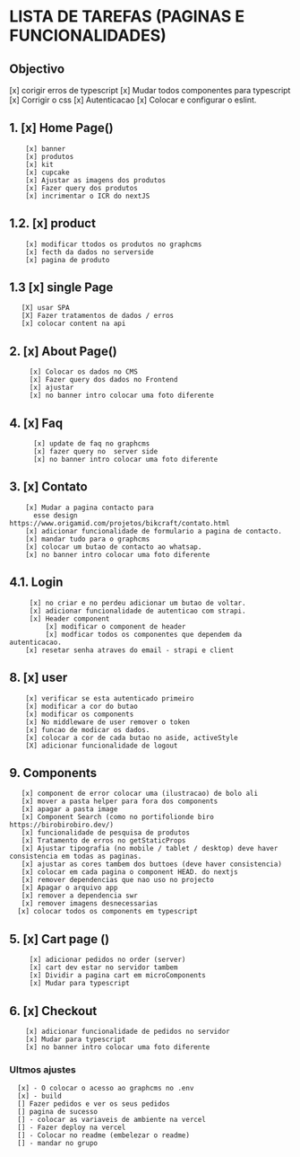 
# LISTA DE TAREFAS (PAGINAS E FUNCIONALIDADES)

## Objectivo
[x] corigir erros de typescript
[x] Mudar todos componentes para typescript
[x] Corrigir o css
[x] Autenticacao
[x] Colocar e configurar o eslint.

## 1. [x] Home Page()
        [x] banner
        [x] produtos
        [x] kit
        [x] cupcake
        [x] Ajustar as imagens dos produtos
        [x] Fazer query dos produtos
        [x] incrimentar o ICR do nextJS
## 1.2. [x] product
        [x] modificar ttodos os produtos no graphcms
        [x] fecth da dados no serverside
        [x] pagina de produto
## 1.3 [x] single Page
       [X] usar SPA
       [X] Fazer tratamentos de dados / erros
       [x] colocar content na api
## 2. [x] About Page()
         [x] Colocar os dados no CMS
         [x] Fazer query dos dados no Frontend
         [x] ajustar
         [x] no banner intro colocar uma foto diferente
## 4. [x] Faq
          [x] update de faq no graphcms
          [x] fazer query no  server side
          [x] no banner intro colocar uma foto diferente   
## 3. [x] Contato
        [x] Mudar a pagina contacto para
          esse design  https://www.origamid.com/projetos/bikcraft/contato.html
        [x] adicionar funcionalidade de formulario a pagina de contacto.
        [x] mandar tudo para o graphcms
        [x] colocar um butao de contacto ao whatsap.
        [x] no banner intro colocar uma foto diferente
## 4.1. Login
         [x] no criar e no perdeu adicionar um butao de voltar.
         [x] adicionar funcionalidade de autenticao com strapi.
         [x] Header component
             [x] modificar o component de header
             [x] modficar todos os componentes que dependem da autenticacao.
        [x] resetar senha atraves do email - strapi e client
## 8. [x] user
        [x] verificar se esta autenticado primeiro
        [x] modificar a cor do butao
        [x] modificar os components
        [x] No middleware de user remover o token
        [x] funcao de modicar os dados.
        [x] colocar a cor de cada butao no aside, activeStyle
        [X] adicionar funcionalidade de logout
## 9. Components
       [x] component de error colocar uma (ilustracao) de bolo ali
       [x] mover a pasta helper para fora dos components
       [x] apagar a pasta image
       [x] Component Search (como no portifolionde biro  https://birobirobiro.dev/)
       [x] funcionalidade de pesquisa de produtos
       [x] Tratamento de erros no getStaticProps
       [x] Ajustar tipografia (no mobile / tablet / desktop) deve haver consistencia em todas as paginas.
       [x] ajustar as cores tambem dos buttoes (deve haver consistencia)
       [x] colocar em cada pagina o component HEAD. do nextjs
       [x] remover dependencias que nao uso no projecto
       [x] Apagar o arquivo app
       [x] remover a dependencia swr
       [x] remover imagens desnecessarias
      [x] colocar todos os components em typescript

## 5. [x] Cart page ()
         [x] adicionar pedidos no order (server)
         [x] cart dev estar no servidor tambem
         [x] Dividir a pagina cart em microComponents
         [x] Mudar para typescript

## 6. [x] Checkout
        [x] adicionar funcionalidade de pedidos no servidor
        [x] Mudar para typescript
        [x] no banner intro colocar uma foto diferente

### Ultmos ajustes
      [x] - O colocar o acesso ao graphcms no .env
      [x] - build
      [] Fazer pedidos e ver os seus pedidos
      [] pagina de sucesso
      [] - colocar as variaveis de ambiente na vercel
      [] - Fazer deploy na vercel
      [] - Colocar no readme (embelezar o readme)
      [] - mandar no grupo
